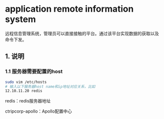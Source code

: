 # application remote information system

远程信息管理系统，管理员可以直接接触的平台。通过该平台实现数据的获取以及命令下发。

## 1. 说明
### 1.1 服务器需要配置的host

```bash
sudo vim /etc/hosts
# 输入以下服务器host name和ip地址对应关系，比如
12.10.11.20 redis
```

redis：redis服务器地址

ctripcorp-apollo：Apollo配置中心